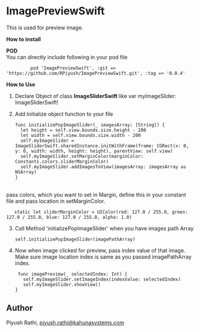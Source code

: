 # ImagePreviewSwift
This is used for preview image.

<b> How to install

POD </b>
<br>You can directly include following in your pod file

             pod 'ImagePreviewSwift', :git => 'https://github.com/RPiyush/ImagePreviewSwift.git', :tag => '0.0.4'
             
<b> How to Use </b>
 
1. Declare Object of class <b>ImageSliderSwift </b> like var myImageSlider: ImageSliderSwift!

2. Add Initialize object function to your file

       func initializePopImageSlider(_ imagesArray: [String]) {
         let height = self.view.bounds.size.height - 200
         let width = self.view.bounds.size.width - 200
         self.myImageSlider = ImageSliderSwift.sharedInstance.initWithFrame(frame: CGRect(x: 0, y: 0, width: width, height: height), parentView: self.view)
         self.myImageSlider.setMarginColor(marginColor: Constants.colors.sliderMarginColor)
         self.myImageSlider.addImagesToView(imagesArray: imagesArray as NSArray)
       }
      
<br> pass colors, which you want to set in Margin, define this in your constant file and pass location in setMarginColor.

       static let sliderMarginColor = UIColor(red: 127.0 / 255.0, green: 127.0 / 255.0, blue: 127.0 / 255.0, alpha: 1.0)

 3. Call Method 'initializePopImageSlider' when you have images path Array
 
        self.initializePopImageSlider(imagePathArray)
        
 4. Now when image clicked for preview, pass index value of that image. Make sure image location index is same as you passed imagePathArray index.
 
         func imagePreview(_ selectedIndex: Int) {
           self.myImageSlider.setImageIndex(indexValue: selectedIndex)
           self.myImageSlider.showView()
        }


 ## Author
Piyush Rathi, piyush.rathi@kahunasystems.com
